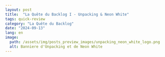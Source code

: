 ```yaml
---
layout: post
title:  "La Quête du Backlog I - Unpacking & Neon White"
tags: quick-review
category: "La Quête du Backlog"
date: "2024-09-13"
lang: en
image:
  path: /assets/img/posts_preview_images/unpacking_neon_white_logo.png
  alt: Banniere d'Unpacking et de Neon White
---
```


